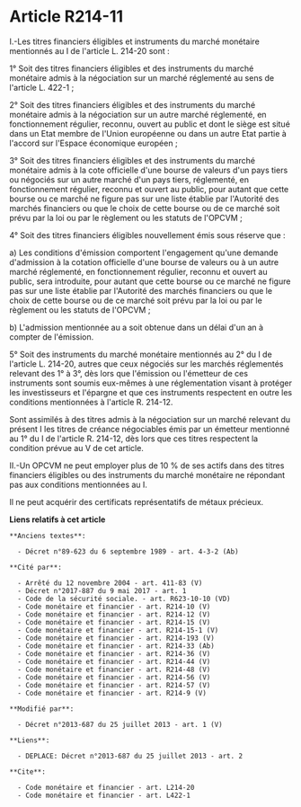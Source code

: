 # Article R214-11

I.-Les titres financiers éligibles et instruments du marché monétaire mentionnés au I de l'article L. 214-20 sont : 

1° Soit des titres financiers éligibles et des instruments du marché monétaire admis à la négociation sur un marché
réglementé au sens de l'article L. 422-1 ; 

2° Soit des titres financiers éligibles et des instruments du marché monétaire admis à la négociation sur un autre marché
réglementé, en fonctionnement régulier, reconnu, ouvert au public et dont le siège est situé dans un Etat membre de l'Union
européenne ou dans un autre Etat partie à l'accord sur l'Espace économique européen ; 

3° Soit des titres financiers éligibles et des instruments du marché monétaire admis à la cote officielle d'une bourse de
valeurs d'un pays tiers ou négociés sur un autre marché d'un pays tiers, réglementé, en fonctionnement régulier, reconnu et
ouvert au public, pour autant que cette bourse ou ce marché ne figure pas sur une liste établie par l'Autorité des marchés
financiers ou que le choix de cette bourse ou de ce marché soit prévu par la loi ou par le règlement ou les statuts de
l'OPCVM ; 

4° Soit des titres financiers éligibles nouvellement émis sous réserve que : 

a) Les conditions d'émission comportent l'engagement qu'une demande d'admission à la cotation officielle d'une bourse de
valeurs ou à un autre marché réglementé, en fonctionnement régulier, reconnu et ouvert au public, sera introduite, pour
autant que cette bourse ou ce marché ne figure pas sur une liste établie par l'Autorité des marchés financiers ou que le
choix de cette bourse ou de ce marché soit prévu par la loi ou par le règlement ou les statuts de l'OPCVM ; 

b) L'admission mentionnée au a soit obtenue dans un délai d'un an à compter de l'émission. 

5° Soit des instruments du marché monétaire mentionnés au 2° du I de l'article L. 214-20, autres que ceux négociés sur les
marchés réglementés relevant des 1° à 3°, dès lors que l'émission ou l'émetteur de ces instruments sont soumis eux-mêmes à
une réglementation visant à protéger les investisseurs et l'épargne et que ces instruments respectent en outre les conditions
mentionnées à l'article R. 214-12. 

Sont assimilés à des titres admis à la négociation sur un marché relevant du présent I les titres de créance négociables émis
par un émetteur mentionné au 1° du I de l'article R. 214-12, dès lors que ces titres respectent la condition prévue au V de
cet article. 

II.-Un OPCVM ne peut employer plus de 10 % de ses actifs dans des titres financiers éligibles ou des instruments du marché
monétaire ne répondant pas aux conditions mentionnées au I. 

Il ne peut acquérir des certificats représentatifs de métaux précieux.

**Liens relatifs à cet article**

	**Anciens textes**:

	  - Décret n°89-623 du 6 septembre 1989 - art. 4-3-2 (Ab)

	**Cité par**:

	  - Arrêté du 12 novembre 2004 - art. 411-83 (V)
	  - Décret n°2017-887 du 9 mai 2017 - art. 1
	  - Code de la sécurité sociale. - art. R623-10-10 (VD)
	  - Code monétaire et financier - art. R214-10 (V)
	  - Code monétaire et financier - art. R214-12 (V)
	  - Code monétaire et financier - art. R214-15 (V)
	  - Code monétaire et financier - art. R214-15-1 (V)
	  - Code monétaire et financier - art. R214-193 (V)
	  - Code monétaire et financier - art. R214-33 (Ab)
	  - Code monétaire et financier - art. R214-36 (V)
	  - Code monétaire et financier - art. R214-44 (V)
	  - Code monétaire et financier - art. R214-48 (V)
	  - Code monétaire et financier - art. R214-56 (V)
	  - Code monétaire et financier - art. R214-57 (V)
	  - Code monétaire et financier - art. R214-9 (V)

	**Modifié par**:

	  - Décret n°2013-687 du 25 juillet 2013 - art. 1 (V)

	**Liens**:

	  - DEPLACE: Décret n°2013-687 du 25 juillet 2013 - art. 2

	**Cite**:

	  - Code monétaire et financier - art. L214-20
	  - Code monétaire et financier - art. L422-1
